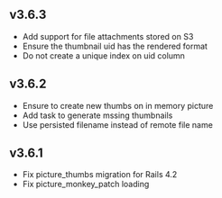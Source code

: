## v3.6.3

- Add support for file attachments stored on S3
- Ensure the thumbnail uid has the rendered format
- Do not create a unique index on uid column

## v3.6.2

- Ensure to create new thumbs on in memory picture
- Add task to generate mssing thumbnails
- Use persisted filename instead of remote file name

## v3.6.1

- Fix picture_thumbs migration for Rails 4.2
- Fix picture_monkey_patch loading
